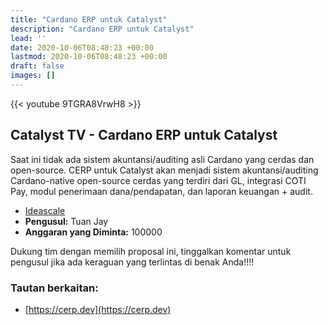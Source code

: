 ```yaml
---
title: "Cardano ERP untuk Catalyst"
description: "Cardano ERP untuk Catalyst"
lead: ''
date: 2020-10-06T08:48:23 +00:00
lastmod: 2020-10-06T08:48:23 +00:00
draft: false
images: []
---
```


{{<  youtube 9TGRA8VrwH8 >}}

## Catalyst TV - Cardano ERP untuk Catalyst

Saat ini tidak ada sistem akuntansi/auditing asli Cardano yang cerdas dan open-source. CERP untuk Catalyst akan menjadi sistem akuntansi/auditing Cardano-native open-source cerdas yang terdiri dari GL, integrasi COTI Pay, modul penerimaan dana/pendapatan, dan laporan keuangan + audit.

- [Ideascale](https://cardano.ideascale.com/c/idea/417654)
- **Pengusul:** Tuan Jay
- **Anggaran yang Diminta:** 100000

Dukung tim dengan memilih proposal ini, tinggalkan komentar untuk pengusul jika ada keraguan yang terlintas di benak Anda!!!!

### Tautan berkaitan:

- [https://cerp.dev](https://cerp.dev)
